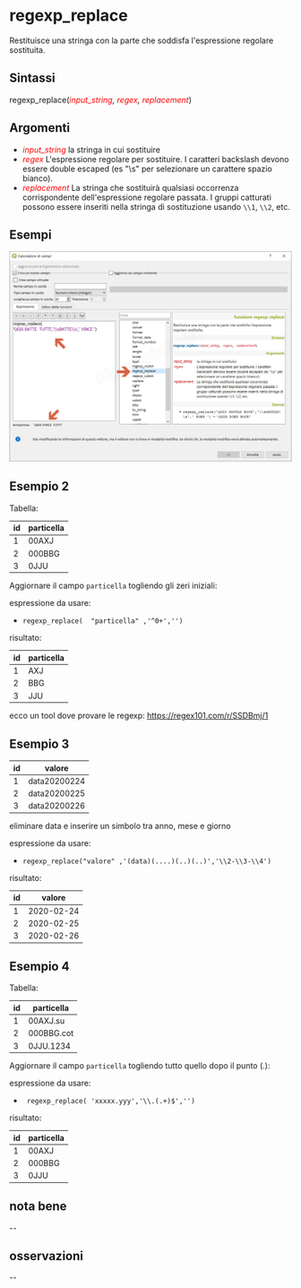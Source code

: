 # regexp_replace

Restituisce una stringa con la parte che soddisfa l'espressione regolare sostituita.

## Sintassi

regexp_replace(_<span style="color:red;">input_string</span>, <span style="color:red;">regex</span>, <span style="color:red;">replacement</span>_)

## Argomenti

* _<span style="color:red;">input_string</span>_ la stringa in cui sostituire
* _<span style="color:red;">regex</span>_ L'espressione regolare per sostituire. I caratteri backslash devono essere double escaped (es "\\s" per selezionare un carattere spazio bianco).
* _<span style="color:red;">replacement</span>_ La stringa che sostituirà qualsiasi occorrenza corrispondente dell'espressione regolare passata. I gruppi catturati possono essere inseriti nella stringa di sostituzione usando `\\1`, `\\2`, etc.


## Esempi

![](../../img/stringhe_di_testo/regexp_replace/regexp_replace1.png)

## Esempio 2

Tabella:

id|particella
--|----------
1 |00AXJ
2 |000BBG
3 |0JJU

Aggiornare il campo `particella` togliendo gli zeri iniziali:

espressione da usare:

- `regexp_replace(  "particella" ,'^0+','')`

risultato:

id|particella
--|----------
1 |AXJ
2 |BBG
3 |JJU

ecco un tool dove provare le regexp: <https://regex101.com/r/SSDBmj/1>

## Esempio 3

id | valore
---|------
1  | data20200224
2  | data20200225
3  | data20200226

eliminare data e inserire un simbolo tra anno, mese e giorno

espressione da usare:

- `regexp_replace("valore" ,'(data)(....)(..)(..)','\\2-\\3-\\4')`

risultato:

id | valore
---|------
1  | 2020-02-24
2  | 2020-02-25
3  | 2020-02-26

## Esempio 4

Tabella:

id|particella
--|----------
1 |00AXJ.su
2 |000BBG.cot
3 |0JJU.1234

Aggiornare il campo `particella` togliendo tutto quello dopo il punto (.):

espressione da usare:

- ` regexp_replace( 'xxxxx.yyy','\\.(.+)$','')`

risultato:

id|particella
--|----------
1 |00AXJ
2 |000BBG
3 |0JJU

## nota bene

--

## osservazioni

--

